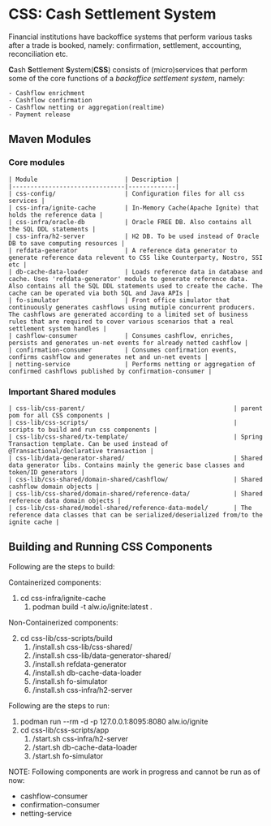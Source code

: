 # CSS: Cash Settlement System

Financial institutions have backoffice systems that perform various tasks after a trade is booked, namely: confirmation, settlement, accounting, reconciliation etc.

**C**ash **S**ettlement **S**ystem(**CSS**) consists of (micro)services that perform some of the core functions of a *backoffice settlement system*, namely:

    - Cashflow enrichment
    - Cashflow confirmation
    - Cashflow netting or aggregation(realtime)
    - Payment release

## Maven Modules

### Core modules

    | Module                        | Description |
    |-------------------------------|-------------|
    | css-config/                   | Configuration files for all css services |
    | css-infra/ignite-cache        | In-Memory Cache(Apache Ignite) that holds the reference data |
    | css-infra/oracle-db           | Oracle FREE DB. Also contains all the SQL DDL statements |
    | css-infra/h2-server           | H2 DB. To be used instead of Oracle DB to save computing resources |
    | refdata-generator             | A reference data generator to generate reference data relevent to CSS like Counterparty, Nostro, SSI etc |
    | db-cache-data-loader          | Loads reference data in database and cache. Uses 'refdata-generator' module to generate reference data. Also contains all the SQL DDL statements used to create the cache. The cache can be operated via both SQL and Java APIs |
    | fo-simulator                  | Front office simulator that continuously generates cashflows using mutiple concurrent producers. The cashflows are generated according to a limited set of business rules that are required to cover various scenarios that a real settlement system handles |
    | cashflow-consumer             | Consumes cashflow, enriches, persists and generates un-net events for already netted cashflow |
    | confirmation-consumer         | Consumes confirmation events, confirms cashflow and generates net and un-net events |
    | netting-service               | Performs netting or aggregation of confirmed cashflows published by confirmation-consumer |

### Important Shared modules

    | css-lib/css-parent/                                         | parent pom for all CSS components |
    | css-lib/css-scripts/                                        | scripts to build and run css components |
    | css-lib/css-shared/tx-template/                             | Spring Transaction template. Can be used instead of @Transactional/declarative transaction |
    | css-lib/data-generator-shared/                              | Shared data generator libs. Contains mainly the generic base classes and token/ID generators |
    | css-lib/css-shared/domain-shared/cashflow/                  | Shared cashflow domain objects |
    | css-lib/css-shared/domain-shared/reference-data/            | Shared reference data domain objects |
    | css-lib/css-shared/model-shared/reference-data-model/       | The reference data classes that can be serialized/deserialized from/to the ignite cache |

## Building and Running CSS Components

Following are the steps to build:

Containerized components:

1. cd css-infra/ignite-cache
    1) podman build -t alw.io/ignite:latest .

Non-Containerized components:

2. cd css-lib/css-scripts/build
    1) /install.sh css-lib/css-shared/
    2) /install.sh css-lib/data-generator-shared/
    3) /install.sh refdata-generator
    4) /install.sh db-cache-data-loader
    5) /install.sh fo-simulator
    6) /install.sh css-infra/h2-server

Following are the steps to run:

1) podman run --rm -d -p 127.0.0.1:8095:8080 alw.io/ignite
2) cd css-lib/css-scripts/app
    1) /start.sh css-infra/h2-server
    2) /start.sh db-cache-data-loader
    3) /start.sh fo-simulator

NOTE: Following components are work in progress and cannot be run as of now:
* cashflow-consumer
* confirmation-consumer
* netting-service
